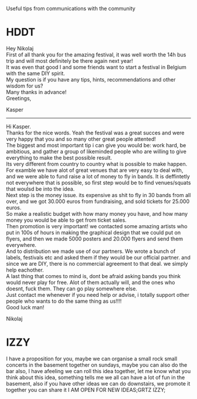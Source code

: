 Useful tips from communications with the community

# HDDT
Hey Nikolaj  
First of all thank you for the amazing festival, it was well worth the 14h bus trip and will most definitely be there again next year!  
It was even that good I and some friends want to start a festival in Belgium with the same DIY spirit.  
My question is if you have any tips, hints, recommendations and other wisdom for us?  
Many thanks in advance!  
Greetings,  

Kasper
***
Hi Kasper.  
Thanks for the nice words. Yeah the festival was a great succes and were very happy that you and so many other great people attented!  
The biggest and most important tip i can give you would be: work hard, be ambitious, and gather a group of likeminded people who are willing to give everything to make the best possible result.  
Its very different from country to country what is possible to make happen. For examble we have alot of great venues that are very easy to deal with, and we were able to fund raise a lot of money to fly in bands. It is deffintetly not everywhere that is possible, so first step would be to find venues/squats that woulsd be into the idea.  
Next step is the money issue. its expensive as shit to fly in 30 bands from all over, and we got 30.000 euros from fundraising, and sold tickets for 25.000 euros.  
So make a realistic budget with how many money you have, and how many money you would be able to get from ticket sales.  
Then promotion is very important! we contacted some amazing artists who put in 100s of hours in making the graphical design that we could put on flyers, and then we made 5000 posters and 20.000 flyers and send them everywhere.  
And to distribution we made use of our partners. We wrote a bunch of labels, festivals etc and asked them if they would be our official partner. and since we are DIY, there is no commercial agreement to that deal. we simply help eachother.  
A last thing that comes to mind is, dont be afraid asking bands you think would never play for free. Alot of them actually will, and the ones who doesnt, fuck them. They can go play somewhere else.  
Just contact me whenever if you need help or advise, i totally support other people who wants to do the same thing as us!!!!  
Good luck man!  

Nikolaj

# IZZY
I have a proposition for you, maybe we can organise a small rock small concerts in the basement together on sundays, maybe you can also do the bar also, I have afeeling we can roll this idea together, let me know what you think about this idea, something tells me we all can have a lot of fun in the basement, also if you have other ideas we can do downstairs, we promote it together you can share it I AM OPEN FOR NEW IDEAS;GRTZ IZZY;